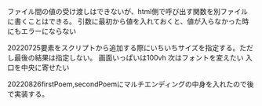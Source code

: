 ファイル間の値の受け渡しはできないが、html側で呼び出す関数を別ファイルに書くことはできる。
引数に最初から値を入れておくと、値が入らなかった時にもエラーにならない

20220725要素をスクリプトから追加する際にいちいちサイズを指定する。ただし最後の結果は指定しない。
画面いっぱいは100vh
次はフォントを変えたい
入口を中央に寄せたい

20220826firstPoem,secondPoemにマルチエンディングの中身を入れたので後で実装する。